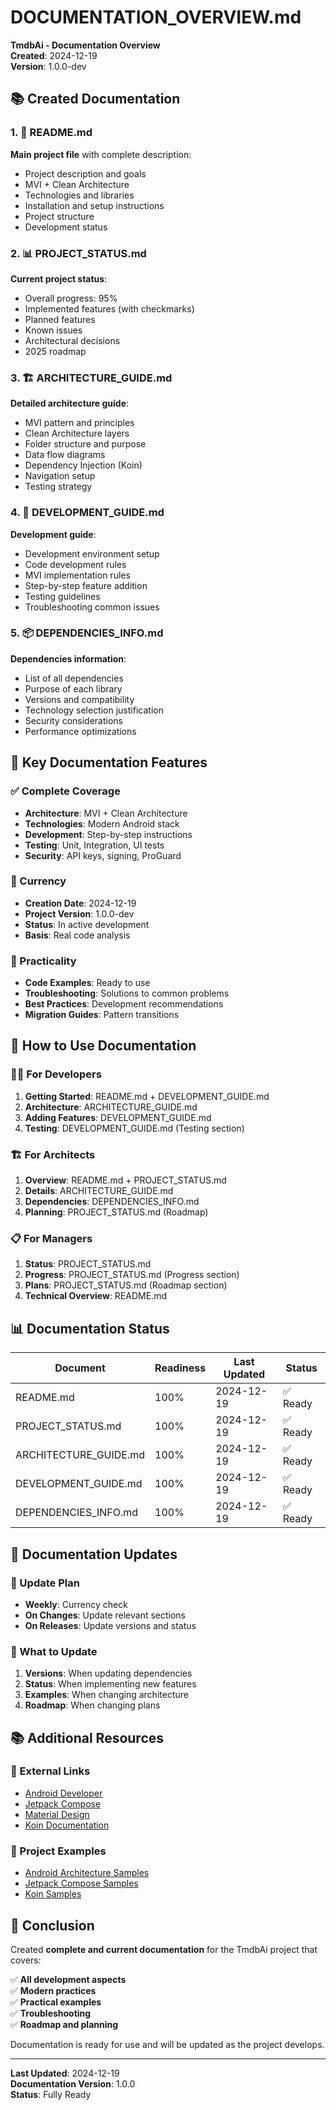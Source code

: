 # DOCUMENTATION_OVERVIEW.md

**TmdbAi - Documentation Overview**  
**Created**: 2024-12-19  
**Version**: 1.0.0-dev

## 📚 Created Documentation

### 1. 📖 README.md
**Main project file** with complete description:
- Project description and goals
- MVI + Clean Architecture
- Technologies and libraries
- Installation and setup instructions
- Project structure
- Development status

### 2. 📊 PROJECT_STATUS.md
**Current project status**:
- Overall progress: 95%
- Implemented features (with checkmarks)
- Planned features
- Known issues
- Architectural decisions
- 2025 roadmap

### 3. 🏗️ ARCHITECTURE_GUIDE.md
**Detailed architecture guide**:
- MVI pattern and principles
- Clean Architecture layers
- Folder structure and purpose
- Data flow diagrams
- Dependency Injection (Koin)
- Navigation setup
- Testing strategy

### 4. 🚀 DEVELOPMENT_GUIDE.md
**Development guide**:
- Development environment setup
- Code development rules
- MVI implementation rules
- Step-by-step feature addition
- Testing guidelines
- Troubleshooting common issues

### 5. 📦 DEPENDENCIES_INFO.md
**Dependencies information**:
- List of all dependencies
- Purpose of each library
- Versions and compatibility
- Technology selection justification
- Security considerations
- Performance optimizations

## 🎯 Key Documentation Features

### ✅ Complete Coverage
- **Architecture**: MVI + Clean Architecture
- **Technologies**: Modern Android stack
- **Development**: Step-by-step instructions
- **Testing**: Unit, Integration, UI tests
- **Security**: API keys, signing, ProGuard

### 🔄 Currency
- **Creation Date**: 2024-12-19
- **Project Version**: 1.0.0-dev
- **Status**: In active development
- **Basis**: Real code analysis

### 📱 Practicality
- **Code Examples**: Ready to use
- **Troubleshooting**: Solutions to common problems
- **Best Practices**: Development recommendations
- **Migration Guides**: Pattern transitions

## 🚀 How to Use Documentation

### 👨‍💻 For Developers
1. **Getting Started**: README.md + DEVELOPMENT_GUIDE.md
2. **Architecture**: ARCHITECTURE_GUIDE.md
3. **Adding Features**: DEVELOPMENT_GUIDE.md
4. **Testing**: DEVELOPMENT_GUIDE.md (Testing section)

### 🏗️ For Architects
1. **Overview**: README.md + PROJECT_STATUS.md
2. **Details**: ARCHITECTURE_GUIDE.md
3. **Dependencies**: DEPENDENCIES_INFO.md
4. **Planning**: PROJECT_STATUS.md (Roadmap)

### 📋 For Managers
1. **Status**: PROJECT_STATUS.md
2. **Progress**: PROJECT_STATUS.md (Progress section)
3. **Plans**: PROJECT_STATUS.md (Roadmap section)
4. **Technical Overview**: README.md

## 📊 Documentation Status

| Document | Readiness | Last Updated | Status |
|----------|-----------|--------------|--------|
| README.md | 100% | 2024-12-19 | ✅ Ready |
| PROJECT_STATUS.md | 100% | 2024-12-19 | ✅ Ready |
| ARCHITECTURE_GUIDE.md | 100% | 2024-12-19 | ✅ Ready |
| DEVELOPMENT_GUIDE.md | 100% | 2024-12-19 | ✅ Ready |
| DEPENDENCIES_INFO.md | 100% | 2024-12-19 | ✅ Ready |

## 🔄 Documentation Updates

### 📅 Update Plan
- **Weekly**: Currency check
- **On Changes**: Update relevant sections
- **On Releases**: Update versions and status

### 📝 What to Update
1. **Versions**: When updating dependencies
2. **Status**: When implementing new features
3. **Examples**: When changing architecture
4. **Roadmap**: When changing plans

## 📚 Additional Resources

### 🔗 External Links
- [Android Developer](https://developer.android.com/)
- [Jetpack Compose](https://developer.android.com/jetpack/compose)
- [Material Design](https://material.io/)
- [Koin Documentation](https://insert-koin.io/)

### 📱 Project Examples
- [Android Architecture Samples](https://github.com/android/architecture-samples)
- [Jetpack Compose Samples](https://github.com/android/compose-samples)
- [Koin Samples](https://github.com/InsertKoinIO/koin-samples)

## 🎉 Conclusion

Created **complete and current documentation** for the TmdbAi project that covers:

✅ **All development aspects**  
✅ **Modern practices**  
✅ **Practical examples**  
✅ **Troubleshooting**  
✅ **Roadmap and planning**  

Documentation is ready for use and will be updated as the project develops.

---

**Last Updated**: 2024-12-19  
**Documentation Version**: 1.0.0  
**Status**: Fully Ready
